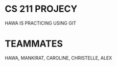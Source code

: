# CS 211 PROJECY
HAWA IS PRACTICING USING GIT

# TEAMMATES
HAWA, MANKIRAT, CAROLINE, CHRISTELLE, ALEX